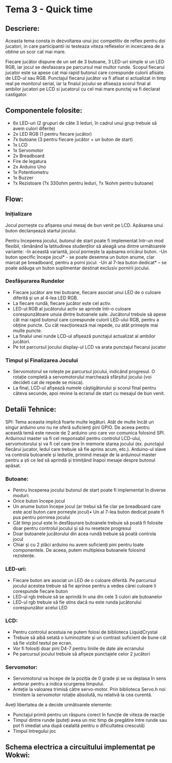 # Tema 3 - Quick time

## Descriere:
Aceasta tema consta in dezvoltarea unui joc competitiv de reflex pentru doi jucatori, in care participantii isi testeaza viteza reflexelor in incercarea de a obtine un scor cat mai mare.

Fiecare jucător dispune de un set de 3 butoane, 3 LED-uri simple si un LED RGB, iar jocul se desfasoara pe parcursul mai multor runde. Scopul fiecarui jucator este sa apese cat mai rapid butonul care corespunde culorii afisate de LED-ul sau RGB. Punctajul fiecarui jucător va fi afisat si actualizat in timp real pe monitorul serial, iar la finalul jocului se afiseaza scorul final al ambilor jucatori pe LCD si jucatorul cu cel mai mare punctaj va fi declarat castigator.

  ## Componentele folosite:
  - 6x LED-uri (2 grupuri de câte 3 leduri, în cadrul unui grup trebuie să avem culori diferite)
   - 2x LED RGB (1 pentru fiecare jucător)
   - 7x butoane (3 pentru fiecare jucător + un buton de start)
  - 1x LCD
- 1x Servomotor
 - 2x Breadboard
 - Fire de legatura
 - 2x Arduino Uno
 - 1x Potentiometru
 - 1x Buzzer
 - ?x Rezistoare (?x 330ohm pentru leduri, ?x 1kohm pentru butoane)

## Flow:

### Inițializare

Jocul pornește cu afișarea unui mesaj de bun venit pe LCD. Apăsarea unui buton declanșează startul jocului.

Pentru începerea jocului, butonul de start poate fi implementat într-un mod flexibil, rămânând la latitudinea studenților să aleagă una dintre următoarele variante:
    -în această variantă, jocul pornește la apăsarea oricărui buton.
    -Un buton specific începe jocul* - se poate desemna un buton anume, clar marcat pe breadboard, pentru a porni jocul.
    -Un al 7-lea buton dedicat* – se poate adăuga un buton suplimentar destinat exclusiv pornirii jocului.

### Desfășurarea Rundelor

   - Fiecare jucător are trei butoane, fiecare asociat unui LED de o culoare diferită și un al 4-lea LED RGB.
   - La fiecare rundă, fiecare jucător este cel activ.
   - LED-ul RGB al jucătorului activ se aprinde într-o culoare corespunzătoare unuia dintre butoanele sale. Jucătorul trebuie să apese cât mai rapid butonul care corespunde culorii LED-ului RGB, pentru a obține puncte. Cu cât reacționează mai repede, cu atât primește mai multe puncte.
   - La finalul unei runde LCD-ul afișează punctajul actualizat al ambilor jucători.
   - Pe tot parcursul jocului display-ul LCD va arata punctajul fiecarui jucator

### Timpul și Finalizarea Jocului

  - Servomotorul se rotește pe parcursul jocului, indicând progresul. O rotație completă a servomotorului marchează sfârșitul jocului (voi decideti cat de repede se misca).
  - La final, LCD-ul afișează numele câștigătorului și scorul final pentru câteva secunde, apoi revine la ecranul de start cu mesajul de bun venit.

## Detalii Tehnice:

 SPI: Tema aceasta implică foarte multe legături. Atât de multe încât un singur arduino uno nu ne oferă suficienți pini GPIO. De aceea pentru această temă este nevoie de 2 arduino uno care vor comunica folosind SPI. Arduinoul master va fi cel responsabil pentru controlul LCD-ului, servomotorului și va fi cel care ține în memorie starea jocului (ex. punctajul fiecărui jucator, ledul care trebuie să fie aprins acum, etc.). Arduino-ul slave va controla butoanele și ledurile, primind mesaje de la arduinoul master pentru a ști ce led să aprindă și trimițând înapoi mesaje despre butonul apăsat. 
 
 ### Butoane:

   - Pentru începerea jocului butonul de start poate fi implementat în diverse moduri:
   - Orice buton începe jocul
   - Un anume buton începe jocul (ar trebui să fie clar pe breadboard care este acel buton care pornește jocul)• Un al 7-lea buton dedicat poate fi pus pentru pornirea jocului
   - Cât timp jocul este în desfășurare butoanele trebuie să poată fi folosite doar pentru controlul jocului și să nu reseteze progresul
   - Doar butoanele jucătorului din acea rundă trebuie să poată controla jocul
   - Chiar și cu 2 plăci arduino nu avem suficienți pini pentru toate componentele. De aceea, putem multiplexa butoanele folosind rezistențe.

 ###  LED-uri:

   - Fiecare buton are asociat un LED de o culoare diferită. Pe parcursul jocului acestea trebuie să fie aprinse pentru a vedea cărei culoare îi corespunde fiecare buton
   - LED-ul rgb trebuie să se aprindă în una din cele 3 culori ale butoanelor
   - LED-ul rgb trebuie să fie stins dacă nu este runda jucătorului corespunzător acelui LED

 ### LCD:

   - Pentru controlul acestuia ne putem folosi de biblioteca LiquidCrystal
   - Trebuie să aibă setată o luminozitate și un contrast suficient de bune cât să fie vizibil textul pe ecran.
   - Vor fi folosiți doar pini D4-7 pentru liniile de date ale ecranului
   - Pe parcursul jocului trebuie să afișeze punctajele celor 2 jucători

 ### Servomotor:

   - Servomotorul va începe de la poziția de 0 grade și se va deplasa în sens antiorar pentru a indica scurgerea timpului.
   - Anteție la valoarea trimisă către servo-motor. Prin biblioteca Servo.h noi trimitem la servomotor rotație absolută, nu relativă la cea curentă.

Aveți libertatea de a decide următoarele elemente:

   - Punctajul primit pentru un răspuns corect în funcție de viteza de reacție
   - Timpul dintre runde (puteți avea un mic timp de pregătire între runde sau pot fi imediat una după cealaltă pentru o dificultatea crescută)
   - Timpul întregului joc

## Schema electrica a circuitului implementat pe Wokwi:






